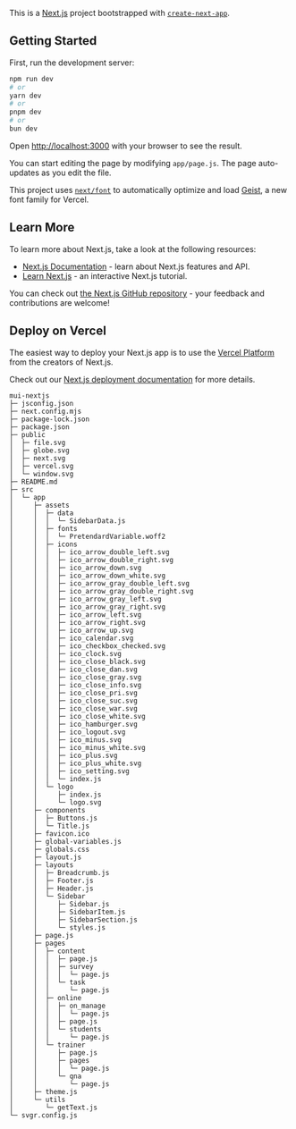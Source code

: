 This is a [Next.js](https://nextjs.org) project bootstrapped with [`create-next-app`](https://github.com/vercel/next.js/tree/canary/packages/create-next-app).

## Getting Started

First, run the development server:

```bash
npm run dev
# or
yarn dev
# or
pnpm dev
# or
bun dev
```

Open [http://localhost:3000](http://localhost:3000) with your browser to see the result.

You can start editing the page by modifying `app/page.js`. The page auto-updates as you edit the file.

This project uses [`next/font`](https://nextjs.org/docs/app/building-your-application/optimizing/fonts) to automatically optimize and load [Geist](https://vercel.com/font), a new font family for Vercel.

## Learn More

To learn more about Next.js, take a look at the following resources:

- [Next.js Documentation](https://nextjs.org/docs) - learn about Next.js features and API.
- [Learn Next.js](https://nextjs.org/learn) - an interactive Next.js tutorial.

You can check out [the Next.js GitHub repository](https://github.com/vercel/next.js) - your feedback and contributions are welcome!

## Deploy on Vercel

The easiest way to deploy your Next.js app is to use the [Vercel Platform](https://vercel.com/new?utm_medium=default-template&filter=next.js&utm_source=create-next-app&utm_campaign=create-next-app-readme) from the creators of Next.js.

Check out our [Next.js deployment documentation](https://nextjs.org/docs/app/building-your-application/deploying) for more details.

```
mui-nextjs
├─ jsconfig.json
├─ next.config.mjs
├─ package-lock.json
├─ package.json
├─ public
│  ├─ file.svg
│  ├─ globe.svg
│  ├─ next.svg
│  ├─ vercel.svg
│  └─ window.svg
├─ README.md
├─ src
│  └─ app
│     ├─ assets
│     │  ├─ data
│     │  │  └─ SidebarData.js
│     │  ├─ fonts
│     │  │  └─ PretendardVariable.woff2
│     │  ├─ icons
│     │  │  ├─ ico_arrow_double_left.svg
│     │  │  ├─ ico_arrow_double_right.svg
│     │  │  ├─ ico_arrow_down.svg
│     │  │  ├─ ico_arrow_down_white.svg
│     │  │  ├─ ico_arrow_gray_double_left.svg
│     │  │  ├─ ico_arrow_gray_double_right.svg
│     │  │  ├─ ico_arrow_gray_left.svg
│     │  │  ├─ ico_arrow_gray_right.svg
│     │  │  ├─ ico_arrow_left.svg
│     │  │  ├─ ico_arrow_right.svg
│     │  │  ├─ ico_arrow_up.svg
│     │  │  ├─ ico_calendar.svg
│     │  │  ├─ ico_checkbox_checked.svg
│     │  │  ├─ ico_clock.svg
│     │  │  ├─ ico_close_black.svg
│     │  │  ├─ ico_close_dan.svg
│     │  │  ├─ ico_close_gray.svg
│     │  │  ├─ ico_close_info.svg
│     │  │  ├─ ico_close_pri.svg
│     │  │  ├─ ico_close_suc.svg
│     │  │  ├─ ico_close_war.svg
│     │  │  ├─ ico_close_white.svg
│     │  │  ├─ ico_hamburger.svg
│     │  │  ├─ ico_logout.svg
│     │  │  ├─ ico_minus.svg
│     │  │  ├─ ico_minus_white.svg
│     │  │  ├─ ico_plus.svg
│     │  │  ├─ ico_plus_white.svg
│     │  │  ├─ ico_setting.svg
│     │  │  └─ index.js
│     │  └─ logo
│     │     ├─ index.js
│     │     └─ logo.svg
│     ├─ components
│     │  ├─ Buttons.js
│     │  └─ Title.js
│     ├─ favicon.ico
│     ├─ global-variables.js
│     ├─ globals.css
│     ├─ layout.js
│     ├─ layouts
│     │  ├─ Breadcrumb.js
│     │  ├─ Footer.js
│     │  ├─ Header.js
│     │  └─ Sidebar
│     │     ├─ Sidebar.js
│     │     ├─ SidebarItem.js
│     │     ├─ SidebarSection.js
│     │     └─ styles.js
│     ├─ page.js
│     ├─ pages
│     │  ├─ content
│     │  │  ├─ page.js
│     │  │  ├─ survey
│     │  │  │  └─ page.js
│     │  │  └─ task
│     │  │     └─ page.js
│     │  ├─ online
│     │  │  ├─ on_manage
│     │  │  │  └─ page.js
│     │  │  ├─ page.js
│     │  │  └─ students
│     │  │     └─ page.js
│     │  └─ trainer
│     │     ├─ page.js
│     │     ├─ pages
│     │     │  └─ page.js
│     │     └─ qna
│     │        └─ page.js
│     ├─ theme.js
│     └─ utils
│        └─ getText.js
└─ svgr.config.js

```